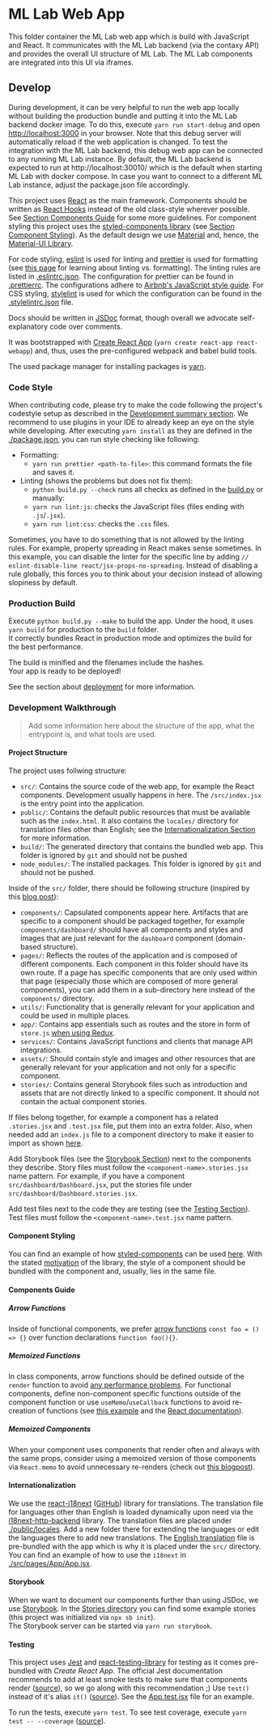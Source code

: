 # ML Lab Web App
This folder container the ML Lab web app which is build with JavaScript and React.
It communicates with the ML Lab backend (via the contaxy API) and provides the overall UI structure of ML Lab.
The ML Lab components are integrated into this UI via iframes.

## Develop
During development, it can be very helpful to run the web app locally without building the production bundle and putting it into the ML Lab backend docker image.
To do this, execute `yarn run start-debug` and open [http://localhost:3000](http://localhost:3000) in your browser.
Note that this debug server will automatically reload if the web application is changed.
To test the integration with the ML Lab backend, this debug web app can be connected to any running ML Lab instance.
By default, the ML Lab backend is expected to run at http://localhost:30010/ which is the default when starting ML Lab with docker compose.
In case you want to connect to a different ML Lab instance, adjust the package.json file accordingly.

This project uses [React](https://reactjs.org) as the main framework. Components should be written as [React Hooks](https://reactjs.org/docs/hooks-intro.html) instead of the old class-style wherever possible. See [Section Components Guide](#components-guide) for some more guidelines. For component styling this project uses the [styled-components library](https://github.com/styled-components/styled-components) (see [Section Component Styling](#component-styling)). As the default design we use [Material](https://material.io/design) and, hence, the [Material-UI Library](https://material-ui.com).

For code styling, [eslint](https://eslint.org) is used for linting and [prettier](https://prettier.io) is used for formatting (see [this page](https://prettier.io/docs/en/comparison.html) for learning about linting vs. formatting). The linting rules are listed in [.eslintrc.json](./eslintrc.json). The configuration for prettier can be found in [.prettierrc](./prettierrc). The configurations adhere to [Airbnb's JavaScript style guide](https://github.com/airbnb/javascript). For CSS styling, [stylelint](https://stylelint.io) is used for which the configuration can be found in the [.stylelintrc.json](./.stylelintrc.json) file.

Docs should be written in [JSDoc](https://jsdoc.app/about-getting-started.html) format, though overall we advocate self-explanatory code over comments.

It was bootstrapped with [Create React App](https://github.com/facebook/create-react-app) (`yarn create react-app react-webapp`) and, thus, uses the pre-configured webpack and babel build tools.

The used package manager for installing packages is [yarn](https://classic.yarnpkg.com/en/docs/install/#mac-stable).

### Code Style

When contributing code, please try to make the code following the project's codestyle setup as described in the [Development summary section](#develop). We recommend to use plugins in your IDE to already keep an eye on the style while developing.
After executing `yarn install` as they are defined in the [./package.json](./package.json), you can run style checking like following:

- Formatting:
  - `yarn run prettier <path-to-file>`: this command formats the file and saves it.
- Linting (shows the problems but does not fix them):
  - `python build.py --check` runs all checks as defined in the [build.py](./build.py) or manually:
  - `yarn run lint:js`: checks the JavaScript files (files ending with `.js`/`.jsx`).
  - `yarn run lint:css`: checks the `.css` files.

Sometimes, you have to do something that is not allowed by the linting rules. For example, property spreading in React makes sense sometimes. In this example, you can disable the linter for the specific line by adding `// eslint-disable-line react/jsx-props-no-spreading`. Instead of disabling a rule globally, this forces you to think about your decision instead of allowing slopiness by default.

### Production Build

Execute `python build.py --make` to build the app. Under the hood, it uses `yarn build` for production to the `build` folder.\
It correctly bundles React in production mode and optimizes the build for the best performance.

The build is minified and the filenames include the hashes.\
Your app is ready to be deployed!

See the section about [deployment](https://facebook.github.io/create-react-app/docs/deployment) for more information.

### Development Walkthrough

> Add some information here about the structure of the app, what the entrypoint is, and what tools are used.

#### Project Structure

The project uses follwing structure:

- `src/`: Contains the source code of the web app, for example the React components. Development usually happens in here. The `/src/index.jsx` is the entry point into the application.
- `public/`: Contains the default public resources that must be available such as the `index.html`. It also contains the `locales/` directory for translation files other than English; see the [Internationalization Section](#internationalization) for more information.
- `build/`: The generated directory that contains the bundled web app. This folder is ignored by `git` and should not be pushed
- `node_modules/`: The installed packages. This folder is ignored by `git` and should not be pushed.

Inside of the `src/` folder, there should be following structure (inspired by this [blog post](https://www.devaradise.com/react-project-folder-structure)):

- `components/`: Capsulated components appear here. Artifacts that are specific to a component should be packaged together, for example `components/dashboard/` should have all components and styles and images that are just relevant for the `dashboard` component (domain-based structure).
- `pages/`: Reflects the routes of the application and is composed of different components. Each component in this folder should have its own route. If a page has specific components that are only used within that page (especially those which are composed of more general components), you can add them in a sub-directory here instead of the `components/` directory.
- `utils/`: Functionality that is generally relevant for your application and could be used in multiple places.
- `app/`: Contains app essentials such as routes and the store in form of `store.js` [when using Redux](https://redux.js.org/tutorials/essentials/part-1-overview-concepts).
- `services/`: Contains JavaScript functions and clients that manage API integrations.
- `assets/`: Should contain style and images and other resources that are generally relevant for your application and not only for a specific component.
- `stories/`: Contains general Storybook files such as introduction and assets that are not directly linked to a specific component. It should not contain the actual component stories.

If files belong together, for example a component has a related `.stories.jsx` and `.test.jsx` file, put them into an extra folder. Also, when needed add an `index.js` file to a component directory to make it easier to import as shown [here](src/pages/App/index.js).

Add Storybook files (see the [Storybook Section](#storybook)) next to the components they describe. Story files must follow the `<component-name>.stories.jsx` name pattern. For example, if you have a component `src/dashboard/Dashboard.jsx`, put the stories file under `src/dashboard/Dashboard.stories.jsx`.

Add test files next to the code they are testing (see the [Testing Section](#testing)). Test files must follow the `<component-name>.test.jsx` name pattern.

#### Component Styling

You can find an example of how [styled-components](https://github.com/styled-components/styled-components) can be used [here](./src/components/Button.jsx#L5). With the stated [motivation](https://styled-components.com/docs/basics#motivation) of the library, the style of a component should be bundled with the component and, usually, lies in the same file.

#### Components Guide

##### Arrow Functions

Inside of functional components, we prefer [arrow functions](https://developer.mozilla.org/en-US/docs/Web/JavaScript/Reference/Functions/Arrow_functions) `const foo = () => {}` over function declarations `function foo(){}`.

##### Memoized Functions

In class components, arrow functions should be defined outside of the `render` function to avoid [any performance problems](https://reactjs.org/docs/faq-functions.html#arrow-function-in-render). For functional components, define non-component specific functions outside of the component function or use `useMemo`/`useCallback` functions to avoid re-creation of functions (see [this example](https://stackoverflow.com/a/56477027/5379273) and the [React documentation](https://reactjs.org/docs/hooks-reference.html#usememo)).

##### Memoized Components

When your component uses components that render often and always with the same props, consider using a memoized version of those components via `React.memo` to avoid unnecessary re-renders (check out [this blogpost](https://dmitripavlutin.com/use-react-memo-wisely/)).

#### Internationalization

We use the [react-i18next](https://react.i18next.com) ([GitHub](https://github.com/i18next/react-i18next)) library for translations. The translation file for languages other than English is loaded dynamically upon need via the [i18next-http-backend](https://github.com/i18next/i18next-http-backend) library. The translation files are placed under [./public/locales](./public/locales). Add a new folder there for extending the languages or edit the languages there to add new translations. The [English translation](./src/en.json) file is pre-bundled with the app which is why it is placed under the `src/` directory.
You can find an example of how to use the `i18next` in [./src/pages/App/App.jsx](./src/pages/App/App.jsx#L11).

#### Storybook

When we want to document our components further than using JSDoc, we use [Storybook](https://storybook.js.org/docs/react/get-started/introduction). In the [Stories directory](./src/stories/) you can find some example stories (this project was initialized via `npx sb init`).  
The Storybook server can be started via `yarn run storybook`.

#### Testing

This project uses [Jest](https://create-react-app.dev/docs/running-tests) and [react-testing-library](https://github.com/testing-library/react-testing-library) for testing as it comes pre-bundled with _Create React App_.
The official Jest documentation recommends to add at least smoke tests to make sure that components render ([source](https://create-react-app.dev/docs/running-tests#testing-components)), so we go along with this recommendation ;)
Use `test()` instead of it's alias `it()` ([source](https://jestjs.io/docs/en/api.html#testname-fn-timeout)). See the [App.test.jsx](./src/App.test.jsx) file for an example.

To run the tests, execute `yarn test`. To see test coverage, execute `yarn test -- --coverage` ([source](https://create-react-app.dev/docs/running-tests/#coverage-reporting)).
